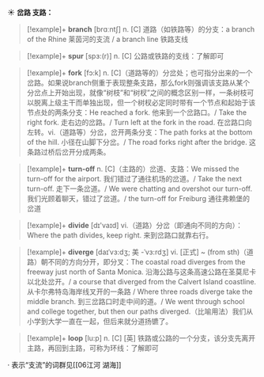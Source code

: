 ☀ <span class="category">**岔路 支路：**</span>
>[!example]+ <span class="vocabulary">**branch**</span> [brɑːntʃ] 
> <span class="definition">n. [C] 道路（如铁路等）的分支：</span>a branch of the Rhine 莱茵河的支流 / a branch line 铁路支线
           
>[!example]+ <span class="vocabulary">**spur**</span> [spɜ:(r)]
> <span class="definition">n. [C] 公路或铁路的支线：</span>了解即可

>[!example]+ <span class="vocabulary">**fork**</span> [fɔ:k] 
> <span class="definition">n. [C]（道路等的）分岔处；也可指分出来的一个岔路。如果说branch侧重于表现整条支路，那么fork则强调该支路从某个分岔点上开始出现，就像“树枝”和“树杈”之间的概念区别一样，一条树枝可以脱离上级主干而单独出现，但一个树杈必定同时带有一个节点和起始于该节点处的两条分支：</span>He reached a fork. 他来到一个岔路口。/ Take the right fork. 走右边的岔路。/ Turn left at the fork in the road. 在岔路口向左转。<span class="definition">vi.（道路等）分岔，岔开两条分支：</span>The path forks at the bottom of the hill. 小径在山脚下分岔。/ The road forks right after the bridge. 这条路过桥后岔开分成两条。
           
>[!example]+ <span class="vocabulary">**turn-off**</span>
> <span class="definition">n. [C]（主路的）岔道、支路：</span>We missed the turn-off for the airport. 我们错过了通往机场的岔道。/ Take the next turn-off. 走下一条岔道。/ We were chatting and overshot our turn-off. 我们光顾着聊天，错过了岔道。/ the turn-off for Freiburg 通往弗赖堡的岔道

>[!example]+ <span class="vocabulary">**divide**</span> [dɪ'vaɪd] 
> <span class="definition">vi.（道路）分岔（即通向不同的方向）：</span>Where the path divides, keep right. 来到岔路口就靠右行。
           
>[!example]+ <span class="vocabulary">**diverge**</span> [daɪˈvɜ:dʒ; 美 -ˈvɜ:rdʒ] 
> <span class="definition">vi. [正式] ~ (from sth)（道路）朝不同的方向分开，即分叉：</span>The coastal road diverges from the freeway just north of Santa Monica. 沿海公路与这条高速公路在圣莫尼卡以北处岔开。/ a course that diverged from the Calvert Island coastline. 从卡尔弗特岛海岸线叉开的一条路 / Where three roads diverge take the middle branch. 到三岔路口时走中间的道。/ We went through school and college together, but then our paths diverged.（比喻用法）我们从小学到大学一直在一起，但后来就分道扬镳了。
           
>[!example]+ <span class="vocabulary">**loop**</span> [lu:p]
> <span class="definition">n. [C] [英] 铁路或公路的一个分支，该分支先离开主路，再回到主路，可称为环线：</span>了解即可

· 表示“支流”的词群见[[06江河 湖海]]

